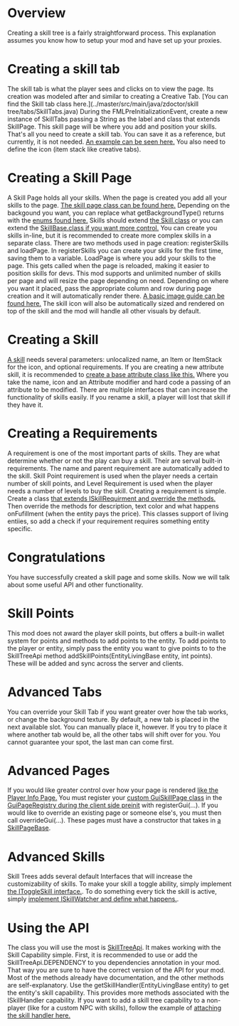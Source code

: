 # Overview
Creating a skill tree is a fairly straightforward process. This explanation assumes you know how to setup your mod and have set up your proxies.

# Creating a skill tab
The skill tab is what the player sees and clicks on to view the page. Its creation was modeled after and similar to creating a Creative Tab. [You can find the Skill tab class here.](../master/src/main/java/zdoctor/skill tree/tabs/SkillTabs.java) During the FMLPreInitializationEvent, create a new instance of SkillTabs passing a String as the label and class that extends SkillPage. This skill page will be where you add and position your skills. That's all you need to create a skill tab. You can save it as a reference, but currently, it is not needed. [An example can be seen here.](../Example/src/main/java/zdoctor/mcskilltree/skills/tabs/MCSkillTreeTabs.java#L9) You also need to define the icon (item stack like creative tabs).

# Creating a Skill Page
A Skill Page holds all your skills. When the page is created you add all your skills to the page. [The skill page class can be found here.](../master/src/main/java/zdoctor/skilltree/skills/pages/SkillPageBase.java) Depending on the backgound you want, you can replace what getBackgroundType() returns with the [enums found here.](../master/src/main/java/zdoctor/skilltree/api/enums/EnumSkillInteractType.java) Skills should extend [the Skill.class](../master/src/main/java/zdoctor/skilltree/skills/Skill.java) or you can extend the [SkillBase.class if you want more control.](../master/src/main/java/zdoctor/skilltree/skills/SkillBase.java) You can create you skills in-line, but it is recommended to create more complex skills in a separate class. There are two methods used in page creation: registerSkills and loadPage. In registerSkills you can create your skills for the first time, saving them to a variable. LoadPage is where you add your skills to the page. This gets called when the page is reloaded, making it easier to position skills for devs. This mod supports and unlimited number of skills per page and will resize the page depending on need. Depending on where you want it placed, pass the appropriate column and row during page creation and it will automatically render there. [A basic image guide can be found here.](../master/src/main/resources/assets/skilltree/textures/gui/skilltree/guide_skill_tree.png) The skill icon will also be automatically sized and rendered on top of the skill and the mod will handle all other visuals by default.

# Creating a Skill
[A skill](../master/src/main/java/zdoctor/skilltree/skills/Skill.java) needs several parameters: unlocalized name, an Item or ItemStack for the icon, and optional requirements.  If you are creating a new attribute skill, it is recommended to [create a base attribute class like this.](../Example/src/main/java/zdoctor/mcskilltree/skills/AttackSkill.java) Where you take the name, icon and an Attribute modifier and hard code a passing of an attribute to be modified. There are multiple interfaces that can increase the functionality of skills easily. If you rename a skill, a player will lost that skill if they have it.

# Creating a Requirements
A requirement is one of the most important parts of skills. They are what determine whether or not the play can buy a skill. Their are serval built-in requirements. The name and parent requirement are automatically added to the skill. Skill Point requirement is used when the player needs a certain number of skill points, and Level Requirement is used when the player needs a number of levels to buy the skill. Creating a requirement is simple. Create a class [that extends ISkillRequirment and override the methods.](../master/src/main/java/zdoctor/skilltree/api/skills/ISkillRequirment.java) Then override the methods for description, text color and what happens onFufillment (when the entity pays the price). This classes support of living entiies, so add a check if your requirement requires something entity specific.

# Congratulations
You have successfully created a skill page and some skills. Now we will talk about some useful API and other functionality.

# Skill Points
This mod does not award the player skill points, but offers a built-in wallet system for points and methods to add points to the entity. To add points to the player or entity, simply pass the entity you want to give points to to the SkillTreeApi method addSkillPoints(EntityLivingBase entity, int points). These will be added and sync across the server and clients.

# Advanced Tabs
You can override your Skill Tab if you want greater over how the tab works, or change the background texture. By default, a new tab is placed in the next available slot. You can manually place it, however. If you try to place it where another tab would be, all the other tabs will shift over for you. You cannot guarantee your spot, the last man can come first. 

# Advanced Pages
If you would like greater control over how your page is rendered [like the Player Info Page.](../master/src/main/java/zdoctor/skilltree/skills/pages/PlayerInfoPage.java) You must register your [custom GuiSkillPage class](../master/src/main/java/zdoctor/skilltree/client/gui/GuiSkillPage.java) in the [GuiPageRegistry during the client side preinit](/master/src/main/java/zdoctor/skilltree/client/GuiPageRegistry.java) with registerGui(...). If you would like to override an existing page or someone else's, you must then call overrideGui(...). These pages must have a constructor that takes in [a SkillPageBase](../master/src/main/java/zdoctor/skilltree/skills/pages/SkillPageBase.java).

# Advanced Skills
Skill Trees adds several default Interfaces that will increase the customizability of skills. To make your skill a toggle ability, simply implement [the IToggleSkill interface.](../master/src/main/java/zdoctor/skilltree/api/skills/IToggleSkill.java). To do something every tick the skill is active, simply [implement ISkillWatcher and define what happens.](../master/src/main/java/zdoctor/skilltree/api/skills/ISkillWatcher.java).

# Using the API
The class you will use the most is [SkillTreeApi](../master/src/main/java/zdoctor/skilltree/api/SkillTreeApi.java). It makes working with the Skill Capability simple. First, it is recommended to use or add the SkillTreeApi.DEPENDENCY to you dependencies annotation in your mod. That way you are sure to have the correct version of the API for your mod. Most of the methods already have documentation, and the other methods are self-explanatory. Use the getSkillHandler(EntityLivingBase entity) to get the entity's skill capability. This provides more methods associated with the ISkillHandler capability. If you want to add a skill tree capability to a non-player (like for a custom NPC with skills), follow the example of [attaching the skill handler here.](../master/src/main/java/zdoctor/skilltree/skills/CapabilitySkillHandler.java)
